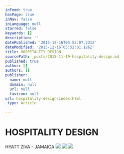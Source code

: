 ```yaml
---
inFeed: true
hasPage: true
inNav: false
inLanguage: null
starred: false
keywords: []
description: ''
datePublished: '2015-12-16T05:52:07.231Z'
dateModified: '2015-12-16T05:52:01.126Z'
title: HOSPITALITY DESIGN
sourcePath: _posts/2015-11-19-hospitality-design.md
published: true
author: []
authors: []
publisher:
  name: null
  domain: null
  url: null
  favicon: null
url: hospitality-design/index.html
_type: Article

---
```

# HOSPITALITY DESIGN

HYATT ZIVA  -  JAMAICA
![](https://the-grid-user-content.s3-us-west-2.amazonaws.com/0176cde0-d248-4134-b927-41b035ee2857.png)
![](https://the-grid-user-content.s3-us-west-2.amazonaws.com/2c6777f3-87b6-4f4d-990d-aeab8f38fb6a.png)
![](https://the-grid-user-content.s3-us-west-2.amazonaws.com/35e0658b-1fab-4e9b-9f5e-bbdd9098fe5a.png)